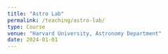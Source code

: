 ```yaml
---
title: "Astro Lab"
permalink: /teaching/astro-lab/
type: Course
venue: "Harvard University, Astronomy Department"
date: 2024-01-01
---
```


